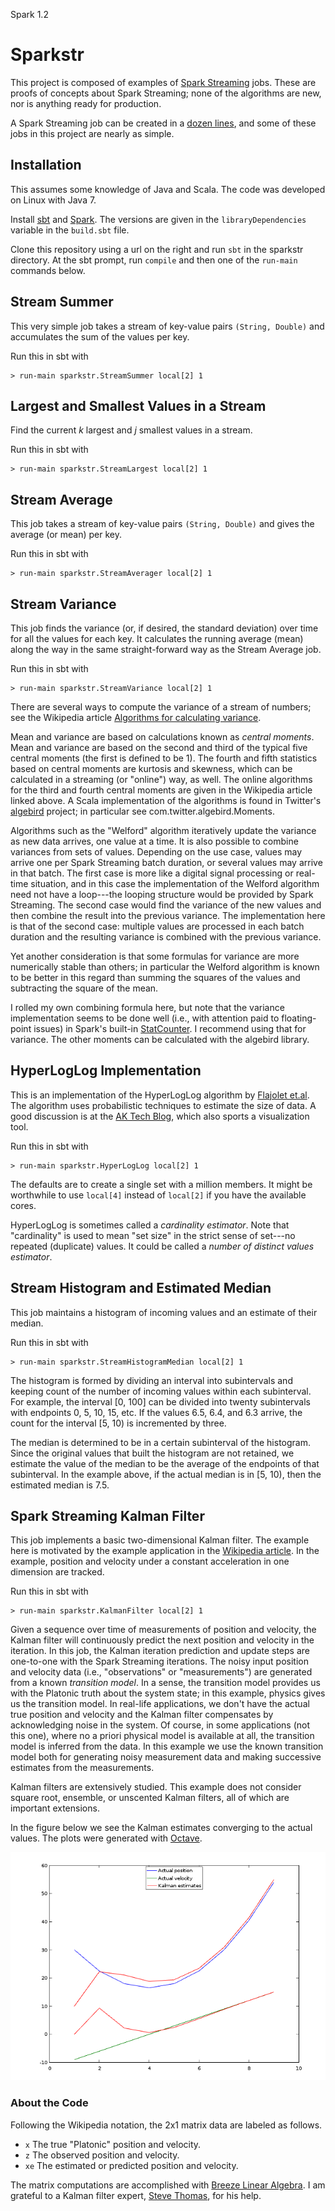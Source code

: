 Spark 1.2

Sparkstr
========

This project is composed of examples of [Spark
Streaming](http://spark.incubator.apache.org/docs/latest/index.html) jobs.
These are proofs of concepts about Spark Streaming; none of the algorithms are
new, nor is anything ready for production.

A Spark Streaming job can be created in a [dozen
lines](http://docs.sigmoidanalytics.com/index.php/Running_A_Simple_Streaming_Job_in_Local_Machine),
and some of these jobs in this project are nearly as simple.


Installation
------------

This assumes some knowledge of Java and Scala.  The code was developed on Linux
with Java 7.

Install [sbt](http://www.scala-sbt.org/) and [Spark](https://spark.apache.org/).
The versions are given in the `libraryDependencies` variable in the `build.sbt`
file.

Clone this repository using a url on the right and run `sbt` in the sparkstr
directory.  At the sbt prompt, run `compile` and then one of the `run-main`
commands below.


Stream Summer
-------------

This very simple job takes a stream of key-value pairs `(String, Double)` and
accumulates the sum of the values per key.

Run this in sbt with

    > run-main sparkstr.StreamSummer local[2] 1


Largest and Smallest Values in a Stream
---------------------------------------

Find the current *k* largest and *j* smallest values in a stream.

Run this in sbt with

    > run-main sparkstr.StreamLargest local[2] 1


Stream Average
--------------

This job takes a stream of key-value pairs `(String, Double)` and gives the
average (or mean) per key.

Run this in sbt with

    > run-main sparkstr.StreamAverager local[2] 1


Stream Variance
---------------

This job finds the variance (or, if desired, the standard deviation) over time
for all the values for each key.  It calculates the running average (mean) along
the way in the same straight-forward way as the Stream Average job.  

Run this in sbt with

    > run-main sparkstr.StreamVariance local[2] 1

There are several ways to compute the variance of a stream of numbers; see the
Wikipedia article [Algorithms for calculating
variance](http://en.wikipedia.org/wiki/Algorithms_for_calculating_variance).

Mean and variance are based on calculations known as *central moments*.  Mean
and variance are based on the second and third of the typical five central
moments (the first is defined to be 1).  The fourth and fifth statistics based
on central moments are kurtosis and skewness, which can be calculated in a
streaming (or "online") way, as well.  The online algorithms for the third and
fourth central moments are given in the Wikipedia article linked above.  A Scala
implementation of the algorithms is found in Twitter's
[algebird](https://github.com/twitter/algebird/) project; in particular see
com.twitter.algebird.Moments.

Algorithms such as the "Welford" algorithm iteratively update the variance as
new data arrives, one value at a time.  It is also possible to combine variances
from sets of values.  Depending on the use case, values may arrive one per Spark
Streaming batch duration, or several values may arrive in that batch.  The first
case is more like a digital signal processing or real-time situation, and in
this case the implementation of the Welford algorithm need not have a loop---the
looping structure would be provided by Spark Streaming. The second case would
find the variance of the new values and then combine the result into the
previous variance.  The implementation here is that of the second case: multiple
values are processed in each batch duration and the resulting variance is
combined with the previous variance.

Yet another consideration is that some formulas for variance are more
numerically stable than others; in particular the Welford algorithm is known to
be better in this regard than summing the squares of the values and subtracting
the square of the mean.

I rolled my own combining formula here, but note that the variance
implementation seems to be done well (i.e., with attention paid to
floating-point issues) in Spark's built-in
[StatCounter](https://github.com/apache/spark/blob/master/core/src/main/scala/org/apache/spark/util/StatCounter.scala).
I recommend using that for variance.  The other moments can be calculated with
the algebird library.


HyperLogLog Implementation
--------------------------

This is an implementation of the HyperLogLog algorithm by [Flajolet
et.al](http://citeseerx.ist.psu.edu/viewdoc/summary?doi=10.1.1.142.9475). The
algorithm uses probabilistic techniques to estimate the size of data.  A good
discussion is at the [AK Tech
Blog](http://blog.aggregateknowledge.com/2012/10/25/sketch-of-the-day-hyperloglog-cornerstone-of-a-big-data-infrastructure/),
which also sports a visualization tool.

Run this in sbt with

    > run-main sparkstr.HyperLogLog local[2] 1

The defaults are to create a single set with a million members.  It might be
worthwhile to use `local[4]` instead of `local[2]` if you have the available
cores.

HyperLogLog is sometimes called a *cardinality estimator*.  Note that
"cardinality" is used to mean "set size" in the strict sense of set---no
repeated (duplicate) values.  It could be called a *number of distinct values
estimator*.  


Stream Histogram and Estimated Median
-------------------------------------

This job maintains a histogram of incoming values and an estimate of their
median.

Run this in sbt with

    > run-main sparkstr.StreamHistogramMedian local[2] 1

The histogram is formed by dividing an interval into subintervals and keeping
count of the number of incoming values within each subinterval.  For example,
the interval [0, 100] can be divided into twenty subintervals with endpoints 0,
5, 10, 15, etc.  If the values 6.5, 6.4, and 6.3 arrive, the count for the
interval [5, 10) is incremented by three.  

The median is determined to be in a certain subinterval of the histogram.  Since
the original values that built the histogram are not retained, we estimate the
value of the median to be the average of the endpoints of that subinterval.  In
the example above, if the actual median is in [5, 10), then the estimated median
is 7.5.


Spark Streaming Kalman Filter
-----------------------------

This job implements a basic two-dimensional Kalman filter.  The example here is
motivated by the example application in the [Wikipedia
article](http://en.wikipedia.org/wiki/Kalman_filter).  In the example, position
and velocity under a constant acceleration in one dimension are tracked.

Run this in sbt with

    > run-main sparkstr.KalmanFilter local[2] 1

Given a sequence over time of measurements of position and velocity, the Kalman
filter will continuously predict the next position and velocity in the
iteration.  In this job, the Kalman iteration prediction and update steps are
one-to-one with the Spark Streaming iterations.  The noisy input position and
velocity data (i.e., "observations" or "measurements") are generated from a
known *transition model*.  In a sense, the transition model provides us with the
Platonic truth about the system state; in this example, physics gives us the
transition model.  In real-life applications, we don't have the actual true
position and velocity and the Kalman filter compensates by acknowledging noise
in the system.  Of course, in some applications (not this one), where no a
priori physical model is available at all, the transition model is inferred from
the data.  In this example we use the known transition model both for generating
noisy measurement data and making successive estimates from the measurements.

Kalman filters are extensively studied.  This example does not consider square
root, ensemble, or unscented Kalman filters, all of which are important
extensions.

In the figure below we see the Kalman estimates converging to the actual values.
The plots were generated with [Octave](https://www.gnu.org/software/octave/).

![](images/KalmanFilter1.png)


### About the Code

Following the Wikipedia notation, the 2x1 matrix data are labeled as follows.

 * `x` The true "Platonic" position and velocity.
 * `z` The observed position and velocity.
 * `xe` The estimated or predicted position and velocity.

The matrix computations are accomplished with [Breeze Linear
Algebra](https://github.com/scalanlp/breeze/wiki/Breeze-Linear-Algebra).  I am
grateful to a Kalman filter expert, [Steve
Thomas](http://www.linkedin.com/pub/steve-thomas/5/317/b2), for his help.
